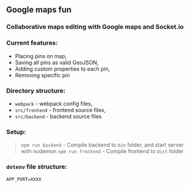 ## Google maps fun
### Collaborative maps editing with Google maps and Socket.io

### Current features:
- Placing pins on map,
- Saving all pins as valid GeoJSON,
- Adding custom properties to each pin,
- Removing specific pin

### Directory structure:
- `webpack` - webpack config files,
- `src/frontend` - frontend source files,
- `src/backend` - backend source files

### Setup:
> `npm run backend` - Compile backend to `bin` folder, and start server with nodemon
> `npm run frontend` - Compile frontend to `dist` folder

### `dotenv` file structure:
```APP_PORT=XXXX```